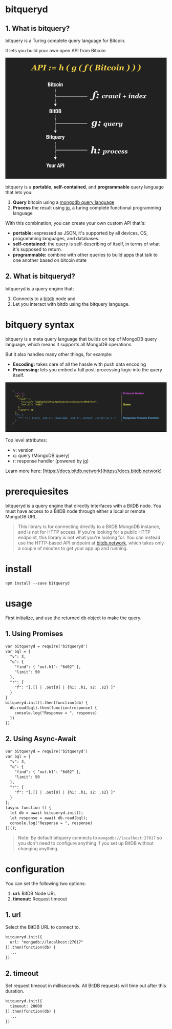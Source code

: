 # bitqueryd

## 1. What is bitquery?

bitquery is a Turing complete query language for Bitcoin.

It lets you build your own open API from Bitcoin

![f](./f.png)

bitquery is a **portable**, **self-contained**, and **programmable** query language that lets you:

1. **Query** bitcoin using a [mongodb query language](https://docs.mongodb.com/manual/tutorial/query-documents/)
2. **Process** the result using [jq](https://en.wikipedia.org/wiki/Jq_(programming_language)), a turing complete functional programming language

With this combination, you can create your own custom API that's:

- **portable:** expressed as JSON, it's supported by all devices, OS, programming languages, and databases.
- **self-contained:** the query is self-describing of itself, in terms of what it's supposed to return.
- **programmable:** combine with other queries to build apps that talk to one another based on bitcoin state

## 2. What is bitqueryd?

bitqueryd is a query engine that:

1. Connects to a [bitdb](https://bitdb.network) node and
2. Let you interact with bitdb using the bitquery language.

# bitquery syntax

bitquery is a meta query language that builds on top of MongoDB query language, which means it supports all MongoDB operations.

But it also handles many other things, for example:

- **Encoding:** takes care of all the hassle with push data encoding 
- **Processing:** lets you embed a full post-processing logic into the query itself.

![q](./q.png)

Top level attributes:

- v: version
- q: query (MongoDB query)
- r: response handler (powered by [jq](https://stedolan.github.io/jq/))

Learn more here: [https://docs.bitdb.network](https://docs.bitdb.network)


# prerequiesites

bitqueryd is a query engine that directly interfaces with a BitDB node. You must have access to a BitDB node through either a local or remote MongoDB URL.

> This library is for connecting directly to a BitDB MongoDB instance, and is not for HTTP access. If you're looking for a public HTTP endpoint, this library is not what you're looking for. You can instead use the HTTP-based API endpoint at [bitdb.network](https://bitdb.network), which takes only a couple of minutes to get your app up and running.

# install

```
npm install --save bitqueryd
```

# usage

First initialize, and use the returned db object to make the query. 

## 1. Using Promises


```
var bitqueryd = require('bitqueryd')
var bql = {
  "v": 3,
  "q": {
    "find": { "out.h1": "6d02" },
    "limit": 50
  },
  "r": {
    "f": "[.[] | .out[0] | {h1: .h1, s2: .s2} ]"
  }
}
bitqueryd.init().then(function(db) {
  db.read(bql).then(function(response) {
    console.log("Response = ", response)
  })
})
```

## 2. Using Async-Await

```
var bitqueryd = require('bitqueryd')
var bql = {
  "v": 3,
  "q": {
    "find": { "out.h1": "6d02" },
    "limit": 50
  },
  "r": {
    "f": "[.[] | .out[0] | {h1: .h1, s2: .s2} ]"
  }
};
(async function () {
  let db = await bitqueryd.init();
  let response = await db.read(bql);
  console.log("Response = ", response)
})();
```

> Note: By default bitquery connects to `mongodb://localhost:27017` so you don't need to configure anything if you set up BitDB without changing anything.


# configuration

You can set the following two options:

1. **url:** BitDB Node URL
2. **timeout:** Request timeout

## 1. url

Select the BitDB URL to connect to. 

```
bitqueryd.init({
  url: "mongodb://localhost:27017"
}).then(function(db) {
  ...
})
```

## 2. timeout

Set request timeout in milliseconds. All BitDB requests will time out after this duration.

```
bitqueryd.init({
  timeout: 20000
}).then(function(db) {
  ...
})
```
